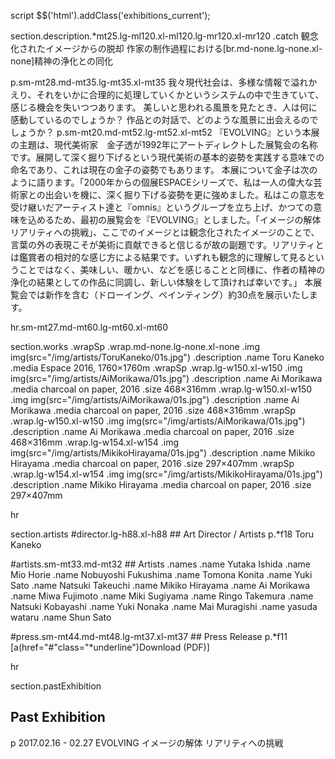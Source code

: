 script
  $$('html').addClass('exhibitions_current');

section.description.*mt25.lg-ml120.xl-ml120.lg-mr120.xl-mr120
  .catch 観念化されたイメージからの脱却  作家の制作過程における[br.md-none.lg-none.xl-none]精神の浄化との同化

  p.sm-mt28.md-mt35.lg-mt35.xl-mt35 我々現代社会は、多様な情報で溢れかえり、それをいかに合理的に処理していくかというシステムの中で生きていて、感じる機会を失いつつあります。  美しいと思われる風景を見たとき、人は何に感動しているのでしょうか？  作品との対話で、どのような風景に出会えるのでしょうか？
  p.sm-mt20.md-mt52.lg-mt52.xl-mt52 『EVOLVING』という本展の主題は、現代美術家　金子透が1992年にアートディレクトした展覧会の名称です。展開して深く掘り下げるという現代美術の基本的姿勢を実践する意味での命名であり、これは現在の金子の姿勢でもあります。  本展について金子は次のように語ります。「2000年からの個展ESPACEシリーズで、私は一人の偉大な芸術家との出会いを機に、深く掘り下げる姿勢を更に強めました。私はこの意志を受け継いだアーティスト達と『omnis』というグループを立ち上げ、かつての意味を込めるため、最初の展覧会を『EVOLVING』としました。「イメージの解体　リアリティへの挑戦」、ここでのイメージとは観念化されたイメージのことで、言葉の外の表現こそが美術に貢献できると信じるが故の副題です。リアリティとは鑑賞者の相対的な感じ方による結果です。いずれも観念的に理解して見るということではなく、美味しい、暖かい、などを感じることと同様に、作者の精神の浄化の結果としての作品に同調し、新しい体験をして頂ければ幸いです。」  本展覧会では新作を含む（ドローイング、ペインティング）約30点を展示いたします。

hr.sm-mt27.md-mt60.lg-mt60.xl-mt60

section.works
  .wrapSp
    .wrap.md-none.lg-none.xl-none
      .img
        img(src="/img/artists/ToruKaneko/01s.jpg")
      .description
        .name Toru Kaneko
        .media Espace 2016, 1760×1760m
  .wrapSp
    .wrap.lg-w150.xl-w150
      .img
        img(src="/img/artists/AiMorikawa/01s.jpg")
      .description
        .name Ai Morikawa
        .media charcoal on paper, 2016
        .size 468×316mm
    .wrap.lg-w150.xl-w150
      .img
        img(src="/img/artists/AiMorikawa/01s.jpg")
      .description
        .name Ai Morikawa
        .media charcoal on paper, 2016
        .size 468×316mm
  .wrapSp
    .wrap.lg-w150.xl-w150
      .img
        img(src="/img/artists/AiMorikawa/01s.jpg")
      .description
        .name Ai Morikawa
        .media charcoal on paper, 2016
        .size 468×316mm
    .wrap.lg-w154.xl-w154
      .img
        img(src="/img/artists/MikikoHirayama/01s.jpg")
      .description
        .name Mikiko Hirayama
        .media charcoal on paper, 2016
        .size 297×407mm
  .wrapSp
    .wrap.lg-w154.xl-w154
      .img
        img(src="/img/artists/MikikoHirayama/01s.jpg")
      .description
        .name Mikiko Hirayama
        .media charcoal on paper, 2016
        .size 297×407mm

hr

section.artists
  #director.lg-h88.xl-h88
    ## Art Director / Artists
    p.*f18 Toru Kaneko

  #artists.sm-mt33.md-mt32
    ## Artists
    .names
      .name Yutaka Ishida
      .name Mio Horie
      .name Nobuyoshi Fukushima
      .name Tomona Konita
      .name Yuki Sato
      .name Natsuki Takeuchi
      .name Mikiko Hirayama
      .name Ai Morikawa
      .name Miwa Fujimoto
      .name Miki Sugiyama
      .name Ringo Takemura
      .name Natsuki Kobayashi
      .name Yuki Nonaka
      .name Mai Muragishi
      .name yasuda wataru
      .name Shun Sato

  #press.sm-mt44.md-mt48.lg-mt37.xl-mt37
    ## Press Release
    p.*f11 [a(href="#"class="*underline")Download (PDF)]

hr

section.pastExhibition
  ## Past Exhibition
  p 2017.02.16 - 02.27 EVOLVING イメージの解体 リアリティへの挑戦
